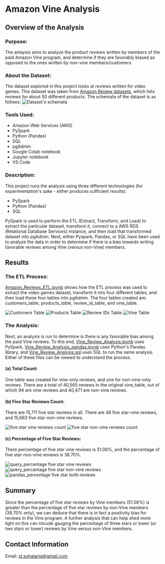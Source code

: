 # Amazon Vine Analysis
## Overview of the Analysis
### Purpose:
The anlaysis aims to analyze the product reviews written by members of the paid Amazon Vine program, and determine if they are favorably biased as opposed to the ones written by non-vine members/customers.

### About the Dataset:
The dataset explored in this project looks at reviews written for video games.
This dataset was taken from [Amazon Review datasets](https://s3.amazonaws.com/amazon-reviews-pds/tsv/index.txt), which lists reviews for about 50 different products.
The schemata of the dataset is as follows:
![Dataset's schemata](https://github.com/SohaT7/Amazon_Vine_Analysis/blob/main/Images/schemata.png)

### Tools Used:
 - Amazon Web Services (AWS)
 - PySpark
 - Python (Pandas)
 - SQL
 - pgAdmin
 - Google Colab notebook
 - Jupyter notebook
 - VS Code

### Description:
This project runs the analysis using three different technologies (for experimentation's sake - either produces sufficient results):
 - PySpark
 - Python (Pandas)
 - SQL

PySpark is used to perform the ETL (Extract, Transform, and Load) to extract the particular dataset, transform it, connect to a AWS RDS (Relational Database Services) instance, and then load that transformed dataset into pgAdmin. 
Next, either Pyspark, Pandas, or SQL have been used to analyze the data in order to determine if there is a bias towards writing favorable reviews among Vine (versus non-Vine) members.

## Results
### The ETL Process:
[Amazon_Reviews_ETL.ipynb](https://github.com/SohaT7/Amazon_Vine_Analysis/blob/main/Amazon_Reviews_ETL.ipynb) shows how the ETL process was used to extract the video games dataset, transform it into four different tables, and then load these four tables into pgAdmin.
The four tables created are: customers_table, products_table, review_id_table, and vine_table.

![Customers Table](https://github.com/SohaT7/Amazon_Vine_Analysis/blob/main/Images/t_customers.png)
![Products Table](https://github.com/SohaT7/Amazon_Vine_Analysis/blob/main/Images/t_products.png)
![Review IDs Table](https://github.com/SohaT7/Amazon_Vine_Analysis/blob/main/Images/t_review_ids.png)
![Vine Table](https://github.com/SohaT7/Amazon_Vine_Analysis/blob/main/Images/t_vine.png)

### The Analysis:
Next, an analysis is run to determine is there is any favorable bias among the paid Vine reviews. To this end, [Vine_Review_Analysis.ipynb](https://github.com/SohaT7/Amazon_Vine_Analysis/blob/main/Vine_Review_Analysis.ipynb) uses PySpark,
[Vine_Review_Analysis_pandas.ipynb](https://github.com/SohaT7/Amazon_Vine_Analysis/blob/main/Vine_Review_Analysis_pandas.ipynb) uses Python's Pandas library, and [Vine_Review_Analysis.sql](https://github.com/SohaT7/Amazon_Vine_Analysis/blob/main/Vine_Review_Analysis.sql) uses SQL to run the same analysis. Either of these files can be viewed to understand the process.

#### (a) Total Count:
One table was created for vine-only reviews, and one for non-vine-only reviews. There are a total of 40,565 reviews in the original vine_table, out of which 94 are vine reviews and 40,471 are non-vine reviews.

#### (b) Five Star Reviews Count:
There are 15,711 five star reviews in all. There are 48 five star-vine reviews, and 15,663 five star-non-vine reviews.

![five star vine reviews count](https://github.com/SohaT7/Amazon_Vine_Analysis/blob/main/Images/fivestar_vine_count.png)
![five star non-vine reviews count](https://github.com/SohaT7/Amazon_Vine_Analysis/blob/main/Images/fivestar_nonvine_count.png)

#### (c) Percentage of Five Star Reviews:
There percentage of five star vine reviews is 51.06%, and the percentage of five star-non-vine reviews is 38.70%.

![query_percentage five star vine reviews](https://github.com/SohaT7/Amazon_Vine_Analysis/blob/main/Images/per_fivestar_vine_sql.png)
![query_percentage five star non-vine reviews](https://github.com/SohaT7/Amazon_Vine_Analysis/blob/main/Images/per_fivestar_nonvine_sql.png)
![pandas_percentage five star both reviews](https://github.com/SohaT7/Amazon_Vine_Analysis/blob/main/Images/pandas_perfive.png)

## Summary
Since the percentage of five star reviews by Vine members (51.06%) is greater than the percentage of five star reviews by non-Vine members (38.70% only), we can deduce that there is in fact a positivity bias for reviews in the Vine program. A further analysis that can help shed more light on this can inlcude gauging the percentage of three stars or lower (or two stars or lower) reviews by Vine versus non-Vine members. 

## Contact Information
Email: st.sohatariq@gmail.com
